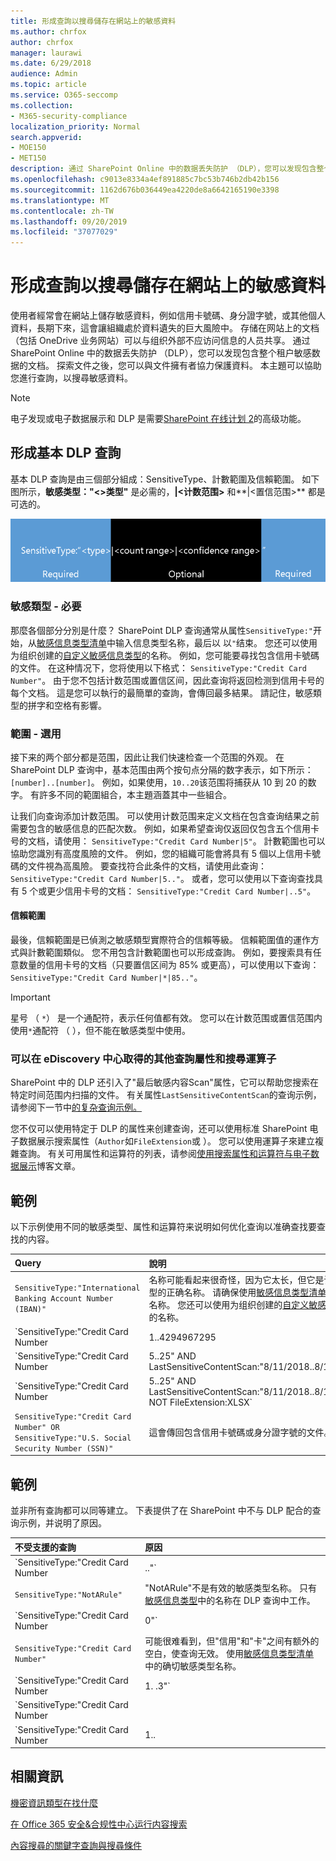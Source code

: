 ```yaml
---
title: 形成查詢以搜尋儲存在網站上的敏感資料
ms.author: chrfox
author: chrfox
manager: laurawi
ms.date: 6/29/2018
audience: Admin
ms.topic: article
ms.service: O365-seccomp
ms.collection:
- M365-security-compliance
localization_priority: Normal
search.appverid:
- MOE150
- MET150
description: 通过 SharePoint Online 中的数据丢失防护 （DLP），您可以发现包含整个租户敏感数据的文档。 探索文件之後，您可以與文件擁有者協力保護資料。 本主題可以協助您進行查詢，以搜尋敏感資料。
ms.openlocfilehash: c9013e8334a4ef891885c7bc53b746b2db42b156
ms.sourcegitcommit: 1162d676b036449ea4220de8a6642165190e3398
ms.translationtype: MT
ms.contentlocale: zh-TW
ms.lasthandoff: 09/20/2019
ms.locfileid: "37077029"
---
```

# <a name="form-a-query-to-find-sensitive-data-stored-on-sites"></a>形成查詢以搜尋儲存在網站上的敏感資料

使用者經常會在網站上儲存敏感資料，例如信用卡號碼、身分證字號，或其他個人資料，長期下來，這會讓組織處於資料遺失的巨大風險中。 存储在网站上的文档（包括 OneDrive 业务网站）可以与组织外部不应访问信息的人员共享。 通过 SharePoint Online 中的数据丢失防护 （DLP），您可以发现包含整个租户敏感数据的文档。 探索文件之後，您可以與文件擁有者協力保護資料。 本主題可以協助您進行查詢，以搜尋敏感資料。
  
> [!NOTE]
> 电子发现或电子数据展示和 DLP 是需要[SharePoint 在线计划 2](https://go.microsoft.com/fwlink/?LinkId=510080)的高级功能。 
  
## <a name="forming-a-basic-dlp-query"></a>形成基本 DLP 查詢

基本 DLP 查詢是由三個部分組成：SensitiveType、計數範圍及信賴範圍。 如下图所示，**敏感类型："\<\>类型"** 是必需的，**|\<计数范围\>** 和**|\<置信范围\>** 都是可选的。 
  
![查詢範例分為必要和選用](media/DLP-query-example-text.png)
  
### <a name="sensitive-type---required"></a>敏感類型 - 必要

那麼各個部分分別是什麼？ SharePoint DLP 查询通常从属性`SensitiveType:"`开始，从[敏感信息类型清单](https://go.microsoft.com/fwlink/?LinkID=509999)中输入信息类型名称，最后以 以`"`结束。 您还可以使用为组织创建的[自定义敏感信息类型](create-a-custom-sensitive-information-type.md)的名称。 例如，您可能要尋找包含信用卡號碼的文件。 在这种情况下，您将使用以下格式： `SensitiveType:"Credit Card Number"`。 由于您不包括计数范围或置信区间，因此查询将返回检测到信用卡号的每个文档。 這是您可以執行的最簡單的查詢，會傳回最多結果。 請記住，敏感類型的拼字和空格有影響。 
  
### <a name="ranges---optional"></a>範圍 - 選用

接下来的两个部分都是范围，因此让我们快速检查一个范围的外观。 在 SharePoint DLP 查询中，基本范围由两个按句点分隔的数字表示，如下所示： `[number]..[number]`。 例如，如果使用，`10..20`该范围将捕获从 10 到 20 的数字。 有許多不同的範圍組合，本主題涵蓋其中一些組合。 
  
让我们向查询添加计数范围。 可以使用计数范围来定义文档在包含查询结果之前需要包含的敏感信息的匹配次数。 例如，如果希望查询仅返回仅包含五个信用卡号的文档，请使用： `SensitiveType:"Credit Card Number|5"`。 計數範圍也可以協助您識別有高度風險的文件。 例如，您的組織可能會將具有 5 個以上信用卡號碼的文件視為高風險。 要查找符合此条件的文档，请使用此查询： `SensitiveType:"Credit Card Number|5.."`。 或者，您可以使用以下查询查找具有 5 个或更少信用卡号的文档： `SensitiveType:"Credit Card Number|..5"`。 
  
#### <a name="confidence-range"></a>信賴範圍

最後，信賴範圍是已偵測之敏感類型實際符合的信賴等級。 信賴範圍值的運作方式與計數範圍類似。 您不用包含計數範圍也可以形成查詢。 例如，要搜索具有任意数量的信用卡号的文档（只要置信区间为 85% 或更高），可以使用以下查询： `SensitiveType:"Credit Card Number|*|85.."`。 
  
> [!IMPORTANT]
> 星号 （ `*`） 是一个通配符，表示任何值都有效。 您可以在计数范围或置信范围内使用`*`通配符 （ ），但不能在敏感类型中使用。 
  
### <a name="additional-query-properties-and-search-operators-available-in-the-ediscovery-center"></a>可以在 eDiscovery 中心取得的其他查詢屬性和搜尋運算子

SharePoint 中的 DLP 还引入了"最后敏感内容Scan"属性，它可以帮助您搜索在特定时间范围内扫描的文件。 有关属性`LastSensitiveContentScan`的查询示例，请参阅下一节中[的复杂查询示例。](#examples-of-complex-queries) 
  
您不仅可以使用特定于 DLP 的属性来创建查询，还可以使用标准 SharePoint 电子数据展示搜索属性（`Author`如`FileExtension`或 ）。 您可以使用運算子來建立複雜查詢。 有关可用属性和运算符的列表，请参阅[使用搜索属性和运算符与电子数据展示](https://go.microsoft.com/fwlink/?LinkId=510093)博客文章。 
  
## <a name="examples-of-complex-queries"></a>範例

以下示例使用不同的敏感类型、属性和运算符来说明如何优化查询以准确查找要查找的内容。
  
|**Query**|**說明**|
|:-----|:-----|
| `SensitiveType:"International Banking Account Number (IBAN)"` <br/> |名称可能看起来很奇怪，因为它太长，但它是该敏感类型的正确名称。 请确保使用[敏感信息类型清单](https://go.microsoft.com/fwlink/?LinkID=509999)中的确切名称。 您还可以使用为组织创建的[自定义敏感信息类型](create-a-custom-sensitive-information-type.md)的名称。  <br/> |
| `SensitiveType:"Credit Card Number|1..4294967295|1..100"` <br/> |这将返回与敏感类型"信用卡号"至少匹配一个文档的文档。 每個範圍的值分別是最小值與最大值。 编写此查询的更简单`SensitiveType:"Credit Card Number"`方法是，但其中的乐趣在哪里？  <br/> |
| `SensitiveType:"Credit Card Number| 5..25" AND LastSensitiveContentScan:"8/11/2018..8/13/2018"` <br/> |这将返回 2018 年 8 月 11 日至 2018 年 8 月 13 日期间扫描的 5-25 个信用卡号的文档。  <br/> |
| `SensitiveType:"Credit Card Number| 5..25" AND LastSensitiveContentScan:"8/11/2018..8/13/2018" NOT FileExtension:XLSX` <br/> |这将返回 2018 年 8 月 11 日至 2018 年 8 月 13 日期间扫描的 5-25 个信用卡号的文档。 具有 XLSX 扩展名的文件不包括在查询结果中。  `FileExtension`是可以在查询中包含的许多属性之一。 有关详细信息，请参阅[使用搜索属性和运算符与电子数据。](https://go.microsoft.com/fwlink/?LinkId=510093)  <br/> |
| `SensitiveType:"Credit Card Number" OR SensitiveType:"U.S. Social Security Number (SSN)"` <br/> |這會傳回包含信用卡號碼或身分證字號的文件。  <br/> |
   
## <a name="examples-of-queries-to-avoid"></a>範例

並非所有查詢都可以同等建立。 下表提供了在 SharePoint 中不与 DLP 配合的查询示例，并说明了原因。
  
|**不受支援的查詢**|**原因**|
|:-----|:-----|
| `SensitiveType:"Credit Card Number|.."` <br/> |您必須至少新增一個數值。  <br/> |
| `SensitiveType:"NotARule"` <br/> |"NotARule"不是有效的敏感类型名称。 只有[敏感信息类型](https://go.microsoft.com/fwlink/?LinkID=509999)中的名称在 DLP 查询中工作。  <br/> |
| `SensitiveType:"Credit Card Number|0"` <br/> |零作为范围内的最小值或最大值无效。  <br/> |
| `SensitiveType:"Credit Card Number"` <br/> |可能很难看到，但"信用"和"卡"之间有额外的空白，使查询无效。 使用[敏感信息类型清单](https://go.microsoft.com/fwlink/?LinkID=509999)中的确切敏感类型名称。  <br/> |
| `SensitiveType:"Credit Card Number|1. .3"` <br/> |两个周期部分不应用空格分隔。  <br/> |
| `SensitiveType:"Credit Card Number| |1..|80.."` <br/> |管道分隔符太多（|). 请改用以下格式：`SensitiveType: "Credit Card Number|1..|80.."` <br/> |
| `SensitiveType:"Credit Card Number|1..|80..101"` <br/> |由于置信度值表示百分比，因此不能超过 100。 請改為選擇 1 到 100 的數字。  <br/> |
   
## <a name="for-more-information"></a>相關資訊

[機密資訊類型在找什麼](what-the-sensitive-information-types-look-for.md)
  
[在 Office 365 安全&amp;合规性中心运行内容搜索](run-a-content-search-in-the-security-and-compliance-center.md)
  
[內容搜尋的關鍵字查詢與搜尋條件](keyword-queries-and-search-conditions.md)
  

